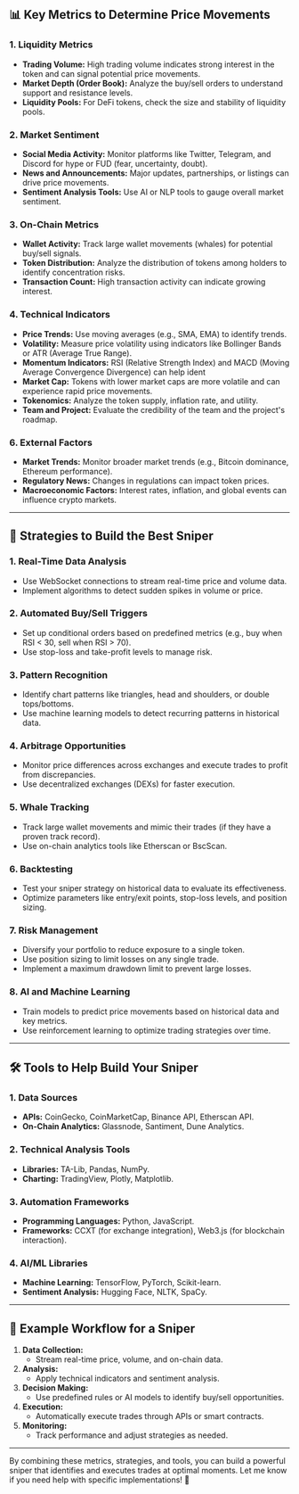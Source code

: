 ## 📊 **Key Metrics to Determine Price Movements**

### 1. **Liquidity Metrics**
   - **Trading Volume:** High trading volume indicates strong interest in the token and can signal potential price movements.
   - **Market Depth (Order Book):** Analyze the buy/sell orders to understand support and resistance levels.
   - **Liquidity Pools:** For DeFi tokens, check the size and stability of liquidity pools.

### 2. **Market Sentiment**
   - **Social Media Activity:** Monitor platforms like Twitter, Telegram, and Discord for hype or FUD (fear, uncertainty, doubt).
   - **News and Announcements:** Major updates, partnerships, or listings can drive price movements.
   - **Sentiment Analysis Tools:** Use AI or NLP tools to gauge overall market sentiment.

### 3. **On-Chain Metrics**
   - **Wallet Activity:** Track large wallet movements (whales) for potential buy/sell signals.
   - **Token Distribution:** Analyze the distribution of tokens among holders to identify concentration risks.
   - **Transaction Count:** High transaction activity can indicate growing interest.

### 4. **Technical Indicators**
   - **Price Trends:** Use moving averages (e.g., SMA, EMA) to identify trends.
   - **Volatility:** Measure price volatility using indicators like Bollinger Bands or ATR (Average True Range).
   - **Momentum Indicators:** RSI (Relative Strength Index) and MACD (Moving Average Convergence Divergence) can help ident
   - **Market Cap:** Tokens with lower market caps are more volatile and can experience rapid price movements.
   - **Tokenomics:** Analyze the token supply, inflation rate, and utility.
   - **Team and Project:** Evaluate the credibility of the team and the project's roadmap.

### 6. **External Factors**
   - **Market Trends:** Monitor broader market trends (e.g., Bitcoin dominance, Ethereum performance).
   - **Regulatory News:** Changes in regulations can impact token prices.
   - **Macroeconomic Factors:** Interest rates, inflation, and global events can influence crypto markets.

---

## 🎯 **Strategies to Build the Best Sniper**

### 1. **Real-Time Data Analysis**
   - Use WebSocket connections to stream real-time price and volume data.
   - Implement algorithms to detect sudden spikes in volume or price.

### 2. **Automated Buy/Sell Triggers**
   - Set up conditional orders based on predefined metrics (e.g., buy when RSI < 30, sell when RSI > 70).
   - Use stop-loss and take-profit levels to manage risk.

### 3. **Pattern Recognition**
   - Identify chart patterns like triangles, head and shoulders, or double tops/bottoms.
   - Use machine learning models to detect recurring patterns in historical data.

### 4. **Arbitrage Opportunities**
   - Monitor price differences across exchanges and execute trades to profit from discrepancies.
   - Use decentralized exchanges (DEXs) for faster execution.

### 5. **Whale Tracking**
   - Track large wallet movements and mimic their trades (if they have a proven track record).
   - Use on-chain analytics tools like Etherscan or BscScan.

### 6. **Backtesting**
   - Test your sniper strategy on historical data to evaluate its effectiveness.
   - Optimize parameters like entry/exit points, stop-loss levels, and position sizing.

### 7. **Risk Management**
   - Diversify your portfolio to reduce exposure to a single token.
   - Use position sizing to limit losses on any single trade.
   - Implement a maximum drawdown limit to prevent large losses.

### 8. **AI and Machine Learning**
   - Train models to predict price movements based on historical data and key metrics.
   - Use reinforcement learning to optimize trading strategies over time.

---

## 🛠️ **Tools to Help Build Your Sniper**

### 1. **Data Sources**
   - **APIs:** CoinGecko, CoinMarketCap, Binance API, Etherscan API.
   - **On-Chain Analytics:** Glassnode, Santiment, Dune Analytics.

### 2. **Technical Analysis Tools**
   - **Libraries:** TA-Lib, Pandas, NumPy.
   - **Charting:** TradingView, Plotly, Matplotlib.

### 3. **Automation Frameworks**
   - **Programming Languages:** Python, JavaScript.
   - **Frameworks:** CCXT (for exchange integration), Web3.js (for blockchain interaction).

### 4. **AI/ML Libraries**
   - **Machine Learning:** TensorFlow, PyTorch, Scikit-learn.
   - **Sentiment Analysis:** Hugging Face, NLTK, SpaCy.

---

## 🎯 **Example Workflow for a Sniper**
1. **Data Collection:**
   - Stream real-time price, volume, and on-chain data.
2. **Analysis:**
   - Apply technical indicators and sentiment analysis.
3. **Decision Making:**
   - Use predefined rules or AI models to identify buy/sell opportunities.
4. **Execution:**
   - Automatically execute trades through APIs or smart contracts.
5. **Monitoring:**
   - Track performance and adjust strategies as needed.

---

By combining these metrics, strategies, and tools, you can build a powerful sniper that identifies and executes trades at optimal moments. Let me know if you need help with specific implementations! 🚀